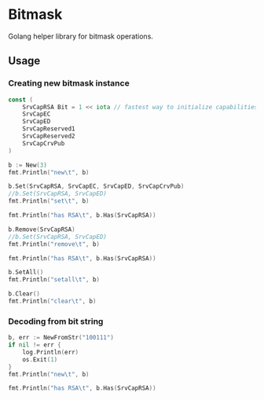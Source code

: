 # Bitmask

Golang helper library for bitmask operations.

## Usage

### Creating new bitmask instance

```go
const (
    SrvCapRSA Bit = 1 << iota // fastest way to initialize capabilities
    SrvCapEC
    SrvCapED
    SrvCapReserved1
    SrvCapReserved2
    SrvCapCrvPub
)

b := New(3)
fmt.Println("new\t", b)

b.Set(SrvCapRSA, SrvCapEC, SrvCapED, SrvCapCrvPub)
//b.Set(SrvCapRSA, SrvCapED)
fmt.Println("set\t", b)

fmt.Println("has RSA\t", b.Has(SrvCapRSA))

b.Remove(SrvCapRSA)
//b.Set(SrvCapRSA, SrvCapED)
fmt.Println("remove\t", b)

fmt.Println("has RSA\t", b.Has(SrvCapRSA))

b.SetAll()
fmt.Println("setall\t", b)

b.Clear()
fmt.Println("clear\t", b)
```

### Decoding from bit string

```go
b, err := NewFromStr("100111")
if nil != err {
    log.Println(err)
    os.Exit(1)
}
fmt.Println("new\t", b)

fmt.Println("has RSA\t", b.Has(SrvCapRSA))
```
